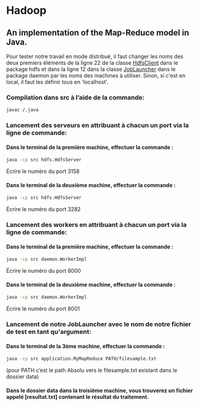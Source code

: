 # Hadoop
## An implementation of the Map-Reduce model in Java.

Pour tester notre travail en mode distribué, il faut changer les noms des deux premiers éléments de la ligne 22 de la classe 
[HdfsClient](https://github.com/AkkarKhadija24/Hadoop/blob/main/hagidoop/src/hdfs/HdfsClient.java) dans le package hdfs et dans la ligne 12 dans la classe [JobLauncher](https://github.com/AkkarKhadija24/Hadoop/blob/main/hagidoop/src/daemon/JobLauncher.java) dans le package daemon par les noms des machines à utiliser. Sinon, si c'est en local, il faut les définir tous en 'localhost'.

### Compilation dans src à l’aide de la commande:

```bash
javac /.java
```

### Lancement des serveurs en attribuant à chacun un port via la ligne de commande:

#### Dans le terminal de la première machine, effectuer la commande :

```bash
java -cp src hdfs.HdfsServer
```
Écrire le numéro du port 3158

#### Dans le terminal de la deuxième machine, effectuer la commande :

```bash
java -cp src hdfs.HdfsServer
```
Écrire le numéro du port 3282

### Lancement des workers en attribuant à chacun un port via la ligne de commande:

#### Dans le terminal de la première machine, effectuer la commande :

```bash
java -cp src daemon.WorkerImpl
```
Écrire le numéro du port 8000

#### Dans le terminal de la deuxième machine, effectuer la commande :

```bash
java -cp src daemon.WorkerImpl
```
Écrire le numéro du port 8001

### Lancement de notre JobLauncher avec le nom de notre fichier de test en tant qu'argument:

#### Dans le terminal de la 3ème machine, effectuer la commande :

```bash
java -cp src application.MyMapReduce PATH/filesample.txt
```
(pour PATH c’est le path Absolu vers le filesample.txt existant dans
le dossier data)

#### Dans le dossier data dans la troisième machine, vous trouverez un fichier appelé [resultat.txt] contenant le résultat du traitement.
